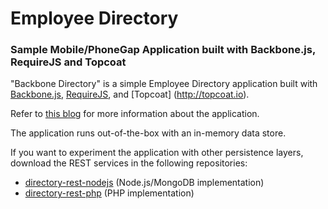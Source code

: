 # Employee Directory ##

### Sample Mobile/PhoneGap Application built with Backbone.js, RequireJS and Topcoat ###

"Backbone Directory" is a simple Employee Directory application built with [Backbone.js](http://backbonejs.org), [RequireJS](http://requirejs.org/), and [Topcoat] (http://topcoat.io).

Refer to [this blog](http://coenraets.org) for more information about the application.


The application runs out-of-the-box with an in-memory data store.

If you want to experiment the application with other persistence layers, download the REST services in the following repositories:

- [directory-rest-nodejs](https://github.com/ccoenraets/directory-rest-nodejs) (Node.js/MongoDB implementation)
- [directory-rest-php](https://github.com/ccoenraets/directory-rest-php) (PHP implementation)